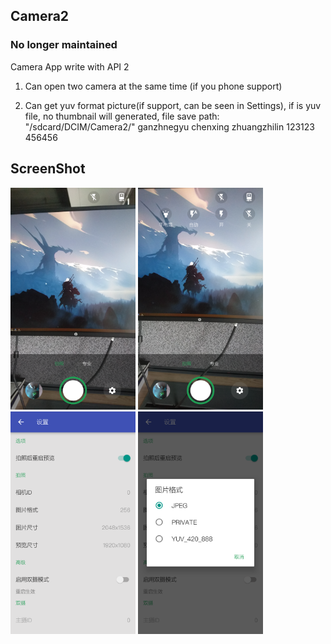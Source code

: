 ## Camera2

### No longer maintained

Camera App write with API 2

1. Can open two camera at the same time (if you phone support)

2. Can get yuv format picture(if support, can be seen in Settings), if is yuv file, no thumbnail will generated, file save path: "/sdcard/DCIM/Camera2/"
ganzhnegyu
chenxing
zhuangzhilin
123123
456456

## ScreenShot

<img width="200" src="./img/intro_1.png"></img>
<img width="200" src="./img/intro_2.png"></img>
<img width="200" src="./img/intro_3.png"></img>
<img width="200" src="./img/intro_4.png"></img>


